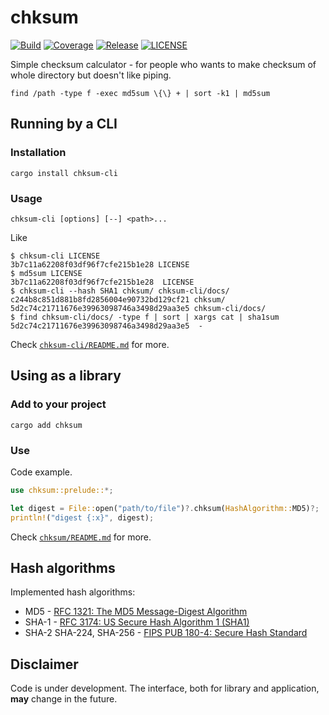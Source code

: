 # chksum

[![Build](https://img.shields.io/github/workflow/status/ventaquil/chksum/Continuous%20Integration?style=flat-square "Build")](https://github.com/ventaquil/chksum/actions/workflows/ci.yml)
[![Coverage](https://img.shields.io/codecov/c/gh/ventaquil/chksum?style=flat-square "Coverage")](https://app.codecov.io/gh/ventaquil/chksum)
[![Release](https://img.shields.io/github/v/release/ventaquil/chksum?include_prereleases&sort=semver&style=flat-square "Release")](https://github.com/ventaquil/chksum/releases)
[![LICENSE](https://img.shields.io/github/license/ventaquil/chksum?style=flat-square "LICENSE")](https://github.com/ventaquil/chksum/blob/master/LICENSE)

Simple checksum calculator - for people who wants to make checksum of whole directory but doesn't like piping.

```shell
find /path -type f -exec md5sum \{\} + | sort -k1 | md5sum
```

## Running by a CLI

### Installation

```shell
cargo install chksum-cli
```

### Usage

```shell
chksum-cli [options] [--] <path>...
```

Like

```shell
$ chksum-cli LICENSE
3b7c11a62208f03df96f7cfe215b1e28 LICENSE
$ md5sum LICENSE
3b7c11a62208f03df96f7cfe215b1e28  LICENSE
$ chksum-cli --hash SHA1 chksum/ chksum-cli/docs/
c244b8c851d881b8fd2856004e90732bd129cf21 chksum/
5d2c74c21711676e39963098746a3498d29aa3e5 chksum-cli/docs/
$ find chksum-cli/docs/ -type f | sort | xargs cat | sha1sum
5d2c74c21711676e39963098746a3498d29aa3e5  -
```

Check [`chksum-cli/README.md`](chksum-cli/README.md) for more.

## Using as a library

### Add to your project

```shell
cargo add chksum
```

### Use

Code example.

```rust
use chksum::prelude::*;

let digest = File::open("path/to/file")?.chksum(HashAlgorithm::MD5)?;
println!("digest {:x}", digest);
```

Check [`chksum/README.md`](chksum/README.md) for more.

## Hash algorithms

Implemented hash algorithms:

* MD5 - [RFC 1321: The MD5 Message-Digest Algorithm](https://tools.ietf.org/html/rfc1321)
* SHA-1 - [RFC 3174: US Secure Hash Algorithm 1 (SHA1)](https://tools.ietf.org/html/rfc3174)
* SHA-2 SHA-224, SHA-256 - [FIPS PUB 180-4: Secure Hash Standard](https://nvlpubs.nist.gov/nistpubs/FIPS/NIST.FIPS.180-4.pdf)

## Disclaimer

Code is under development. The interface, both for library and application, **may** change in the future.
